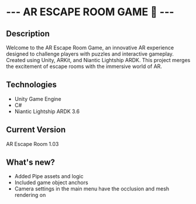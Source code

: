 # --- AR ESCAPE ROOM GAME 🔑 ---
Description
------
Welcome to the AR Escape Room Game, an innovative AR experience designed to challenge players with puzzles and interactive gameplay.
Created using Unity, ARKit, and Niantic Lightship ARDK. This project merges the excitement of escape rooms with the immersive world of AR.

Technologies
-------
* Unity Game Engine
* C#
* Niantic Lightship ARDK 3.6
  
Current Version
------
AR Escape Room 1.03

What's new?
---
* Added Pipe assets and logic
* Included game object anchors
* Camera settings in the main menu have the occlusion and mesh rendering on
